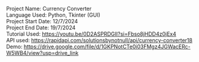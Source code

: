 Project Name: Currency Converter  
Language Used: Python, Tkinter (GUI)  
Project Start Date: 12/7/2024  
Project End Date: 19/7/2024  
Tutorial Used: https://youtu.be/0D2ASPRDGII?si=Fbso8jHDD4z0jEx4  
API used: https://rapidapi.com/solutionsbynotnull/api/currency-converter18  
Demo: https://drive.google.com/file/d/1GKPNotCTe0i03FMgz4JGWacERc-W5WB4/view?usp=drive_link  
